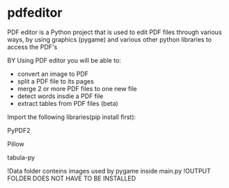 # pdfeditor
PDF editor is a Python project that is used to edit PDF files through various ways, by using graphics (pygame) and various other python libraries to access the PDF's

BY Using PDF editor you will be able to:
- convert an image to PDF
- split a PDF file to its pages
- merge 2 or more PDF files to one new file
- detect words insdie a PDF file
- extract tables from PDF files (beta)





Import the following libraries(pip install first):

PyPDF2

Pillow

tabula-py


!Data folder conteins images used by pygame inside main.py
!OUTPUT FOLDER DOES NOT HAVE TO BE INSTALLED





